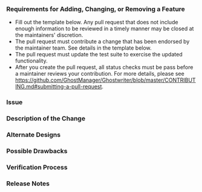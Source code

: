 ### Requirements for Adding, Changing, or Removing a Feature

* Fill out the template below. Any pull request that does not include enough information to be reviewed in a timely manner may be closed at the maintainers' discretion.
* The pull request must contribute a change that has been endorsed by the maintainer team. See details in the template below.
* The pull request must update the test suite to exercise the updated functionality.
* After you create the pull request, all status checks must be pass before a maintainer reviews your contribution. For more details, please see <https://github.com/GhostManager/Ghostwriter/blob/master/CONTRIBUTING.md#submitting-a-pull-request>.

### Issue

<!--

Link to the issue to which your change is related. This must be one of the following:

* An open issue with the `help-wanted` label
* An open issue with the `triaged` label

To contribute an enhancement that isn't covered by one of the items above, please follow our guide for suggesting an enhancement: <https://github.com/GhostManager/Ghostwriter/blob/master/CONTRIBUTING.md#suggesting-a-change-or-new-feature>

To contribute other changes, you must use a different template. You can see all templates at <https://github.com/GhostManager/Ghostwriter/blob/master/PULL_REQUEST_TEMPLATE.md>.

-->

### Description of the Change

<!--

We must be able to understand the design of your change from this description. If we can't get a good idea of what the code will be doing from the description here, the pull request may be closed at the maintainers' discretion. Keep in mind that the maintainer reviewing this PR may not be familiar with or have worked with the code here recently, so please walk us through the concepts.

-->

### Alternate Designs

<!-- Explain what other alternates were considered and why the proposed version was selected -->

### Possible Drawbacks

<!-- What are the possible side-effects or negative impacts of the code change? -->

### Verification Process

<!--

What process did you follow to verify that your change has the desired effects?

- How did you verify that all new functionality works as expected?
- How did you verify that all changed functionality works as expected?
- How did you verify that the change has not introduced any regressions?

Describe the actions you performed (including buttons you clicked, text you typed, commands you ran, etc.), and describe the results you observed.

-->

### Release Notes

<!--

Please describe the changes in a single line that explains this improvement in terms that a user can understand. This text will be used in Ghostwriter's release notes.

If this change is not user-facing or notable enough to be included in release notes you may use the strings "Not applicable" or "N/A" here.

Examples:

- Fixed ``Import Oplog`` button URL
- Support for ``ProjectScope`` export to text file

-->
